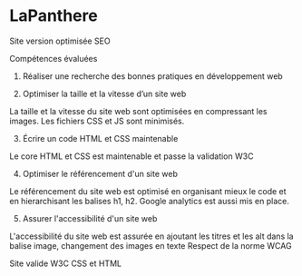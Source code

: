 # LaPanthere

Site version optimisée SEO


Compétences évaluées

1. Réaliser une recherche des bonnes pratiques en développement web

2. Optimiser la taille et la vitesse d’un site web

La taille et la vitesse du site web sont optimisées en compressant les images. Les fichiers CSS et JS sont minimisés.

3. Écrire un code HTML et CSS maintenable

Le core HTML et CSS est maintenable et passe la validation W3C

4. Optimiser le référencement d'un site web

Le référencement du site web est optimisé en organisant mieux le code et en hierarchisant les balises h1, h2. Google analytics est aussi mis en place.

5. Assurer l'accessibilité d'un site web

L'accessibilité du site web est assurée en ajoutant les titres et les alt dans la balise image, changement des images en texte
Respect de la norme WCAG

Site valide W3C CSS et HTML

